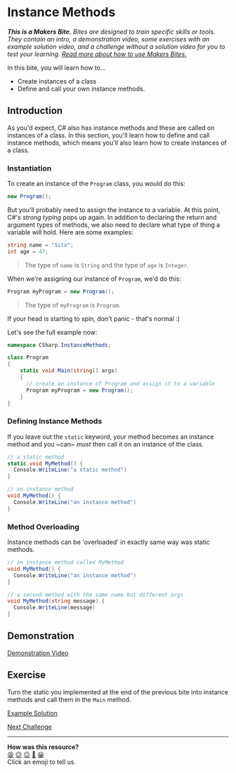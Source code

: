 # Instance Methods

_**This is a Makers Bite.** Bites are designed to train specific skills or
tools. They contain an intro, a demonstration video, some exercises with an
example solution video, and a challenge without a solution video for you to test
your learning. [Read more about how to use Makers
Bites.](https://github.com/makersacademy/course/blob/main/labels/bites.md)_

In this bite, you will learn how to...

- Create instances of a class
- Define and call your own instance methods.

## Introduction

As you'd expect, C# also has instance methods and these are called on 
instances of a class. In this section, you'll learn how to define and call 
instance methods, which means you'll also learn how to create instances of a 
class.

### Instantiation

To create an instance of the `Program` class, you would do this:

```cs
new Program();
```

But you'll probably need to assign the instance to a variable. At this point, 
C#'s _strong typing_ pops up again. In addition to declaring the return and 
argument types of methods, we also need to declare what type of thing a 
variable will hold. Here are some examples:

```cs
string name = "Sita";
int age = 47;
```

> The type of `name` is `String` and the type of `age` is `Integer`.

When we're assigning our instance of `Program`, we'd do this:

```cs
Program myProgram = new Program();
```

> The type of `myProgram` is `Program`.

If your head is starting to spin, don't panic - that's normal :)

Let's see the full example now:

```cs
namespace CSharp.InstanceMethods;

class Program
{
    static void Main(string[] args)
    {
      // create an instance of Program and assign it to a variable
      Program myProgram = new Program();
    }
}
```

### Defining Instance Methods

If you leave out the `static` keyword, your method becomes an instance method 
and you ~can~ _must_ then call it on an instance of the class.

```cs
// a static method
static void MyMethod() {
  Console.WriteLine("a static method")
}

// an instance method
void MyMethod() {
  Console.WriteLine("an instance method")
}
```

### Method Overloading

Instance methods can be 'overloaded' in exactly same way was static methods.

```cs
// an instance method called MyMethod
void MyMethod() {
  Console.WriteLine("an instance method")
}

// a second method with the same name but different args
void MyMethod(string message) {
  Console.WriteLine(message)
}
```

## Demonstration

[Demonstration Video](https://youtu.be/HiYWtOU6v7M)

## Exercise

Turn the static you implemented at the end of the previous bite into instance methods and call them in the `Main` method.

[Example Solution]()


[Next Challenge](05_instance_fields_bite.md)

<!-- BEGIN GENERATED SECTION DO NOT EDIT -->

---

**How was this resource?**  
[😫](https://airtable.com/shrUJ3t7KLMqVRFKR?prefill_Repository=makersacademy%2Fcsharp-fundamentals&prefill_File=bites%2F04_instance_methods_bite.md&prefill_Sentiment=😫) [😕](https://airtable.com/shrUJ3t7KLMqVRFKR?prefill_Repository=makersacademy%2Fcsharp-fundamentals&prefill_File=bites%2F04_instance_methods_bite.md&prefill_Sentiment=😕) [😐](https://airtable.com/shrUJ3t7KLMqVRFKR?prefill_Repository=makersacademy%2Fcsharp-fundamentals&prefill_File=bites%2F04_instance_methods_bite.md&prefill_Sentiment=😐) [🙂](https://airtable.com/shrUJ3t7KLMqVRFKR?prefill_Repository=makersacademy%2Fcsharp-fundamentals&prefill_File=bites%2F04_instance_methods_bite.md&prefill_Sentiment=🙂) [😀](https://airtable.com/shrUJ3t7KLMqVRFKR?prefill_Repository=makersacademy%2Fcsharp-fundamentals&prefill_File=bites%2F04_instance_methods_bite.md&prefill_Sentiment=😀)  
Click an emoji to tell us.

<!-- END GENERATED SECTION DO NOT EDIT -->
